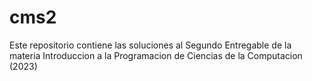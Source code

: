 # cms2
Este repositorio contiene las soluciones al Segundo Entregable de la materia Introduccion a la Programacion de Ciencias de la Computacion (2023)
